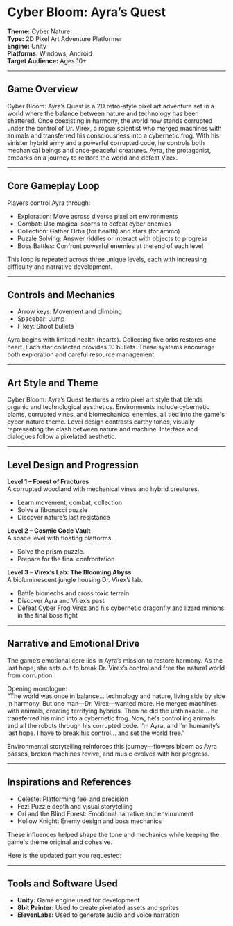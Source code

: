 # Cyber Bloom: Ayra’s Quest

**Theme:** Cyber Nature  
**Type:** 2D Pixel Art Adventure Platformer  
**Engine:** Unity  
**Platforms:** Windows, Android  
**Target Audience:** Ages 10+

---

## Game Overview

Cyber Bloom: Ayra’s Quest is a 2D retro-style pixel art adventure set in a world where the balance between nature and technology has been shattered. Once coexisting in harmony, the world now stands corrupted under the control of Dr. Virex, a rogue scientist who merged machines with animals and transferred his consciousness into a cybernetic frog. With his sinister hybrid army and a powerful corrupted code, he controls both mechanical beings and once-peaceful creatures. Ayra, the protagonist, embarks on a journey to restore the world and defeat Virex.

---

## Core Gameplay Loop

Players control Ayra through:

- Exploration: Move across diverse pixel art environments  
- Combat: Use magical scorns to defeat cyber enemies  
- Collection: Gather Orbs (for health) and stars (for ammo)  
- Puzzle Solving: Answer riddles or interact with objects to progress  
- Boss Battles: Confront powerful enemies at the end of each level

This loop is repeated across three unique levels, each with increasing difficulty and narrative development.

---

## Controls and Mechanics

- Arrow keys: Movement and climbing  
- Spacebar: Jump  
- F key: Shoot bullets 

Ayra begins with limited health (hearts). Collecting five orbs restores one heart. Each star collected provides 10 bullets. These systems encourage both exploration and careful resource management.

---

## Art Style and Theme

Cyber Bloom: Ayra’s Quest features a retro pixel art style that blends organic and technological aesthetics. Environments include cybernetic plants, corrupted vines, and biomechanical enemies, all tied into the game's cyber-nature theme. Level design contrasts earthy tones, visually representing the clash between nature and machine. Interface and dialogues follow a pixelated aesthetic.

---

## Level Design and Progression

**Level 1 – Forest of Fractures**  
A corrupted woodland with mechanical vines and hybrid creatures.  
- Learn movement, combat, collection  
- Solve a fibonacci puzzle  
- Discover nature’s last resistance  

**Level 2 – Cosmic Code Vault**  
A space level with floating platforms.  
- Solve the prism puzzle.  
- Prepare for the final confrontation  

**Level 3 – Virex’s Lab: The Blooming Abyss**  
A bioluminescent jungle housing Dr. Virex’s lab.  
- Battle biomechs and cross toxic terrain  
- Discover Ayra and Virex’s past  
- Defeat Cyber Frog Virex and his cybernetic dragonfly and lizard minions in the final boss fight

---

## Narrative and Emotional Drive

The game’s emotional core lies in Ayra’s mission to restore harmony. As the last hope, she sets out to break Dr. Virex’s control and free the natural world from corruption.

Opening monologue:  
"The world was once in balance... technology and nature, living side by side in harmony. But one man—Dr. Virex—wanted more. He merged machines with animals, creating terrifying hybrids. Then he did the unthinkable... he transferred his mind into a cybernetic frog. Now, he's controlling animals and all the robots through his corrupted code. I’m Ayra, and I’m humanity’s last hope. I have to break his control... and set the world free."

Environmental storytelling reinforces this journey—flowers bloom as Ayra passes, broken machines revive, and music evolves with her progress.

---

## Inspirations and References

- Celeste: Platforming feel and precision  
- Fez: Puzzle depth and visual storytelling  
- Ori and the Blind Forest: Emotional narrative and environment  
- Hollow Knight: Enemy design and boss mechanics

These influences helped shape the tone and mechanics while keeping the game's theme original and cohesive.

Here is the updated part you requested:

---

## Tools and Software Used

- **Unity:** Game engine used for development  
- **8bit Painter:** Used to create pixelated assets and sprites  
- **ElevenLabs:** Used to generate audio and voice narration
